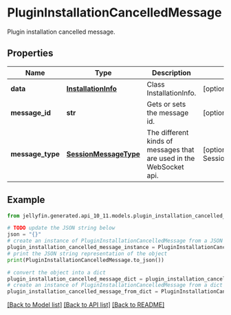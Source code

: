 # PluginInstallationCancelledMessage

Plugin installation cancelled message.

## Properties

Name | Type | Description | Notes
------------ | ------------- | ------------- | -------------
**data** | [**InstallationInfo**](InstallationInfo.md) | Class InstallationInfo. | [optional] 
**message_id** | **str** | Gets or sets the message id. | [optional] 
**message_type** | [**SessionMessageType**](SessionMessageType.md) | The different kinds of messages that are used in the WebSocket api. | [optional] [readonly] [default to SessionMessageType.PACKAGEINSTALLATIONCANCELLED]

## Example

```python
from jellyfin.generated.api_10_11.models.plugin_installation_cancelled_message import PluginInstallationCancelledMessage

# TODO update the JSON string below
json = "{}"
# create an instance of PluginInstallationCancelledMessage from a JSON string
plugin_installation_cancelled_message_instance = PluginInstallationCancelledMessage.from_json(json)
# print the JSON string representation of the object
print(PluginInstallationCancelledMessage.to_json())

# convert the object into a dict
plugin_installation_cancelled_message_dict = plugin_installation_cancelled_message_instance.to_dict()
# create an instance of PluginInstallationCancelledMessage from a dict
plugin_installation_cancelled_message_from_dict = PluginInstallationCancelledMessage.from_dict(plugin_installation_cancelled_message_dict)
```
[[Back to Model list]](README.md#documentation-for-models) [[Back to API list]](README.md#documentation-for-api-endpoints) [[Back to README]](README.md)


